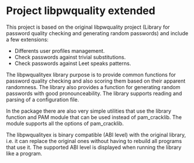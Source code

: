 # Project libpwquality extended 

This project is based on the original libpwquality project (Library for password quality checking and generating random passwords) and include a few extensions:
- Differents user profiles management.
- Check passwords against trivial substitutions.
- Check passwords against Leet speaks patterns.

The libpwqualityex library purpose is to provide common functions for password quality checking and also scoring them based on their apparent randomness. The library also provides a function for generating random passwords with good pronounceability. The library supports reading and parsing of a configuration file.

In the package there are also very simple utilities that use the library function and PAM module that can be used instead of pam_cracklib.
The module supports all the options of pam_cracklib.

The libpwqualityex is binary compatible (ABI level) with the original library, i.e. it can replace the original ones without having to rebuild all programs that use it.
The supported ABI level is displayed when running the library like a program.

